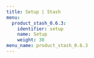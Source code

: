 ```yaml
---
title: Setup | Stash
menu:
  product_stash_0.6.3:
    identifier: setup
    name: Setup
    weight: 30
menu_name: product_stash_0.6.3
---
```


